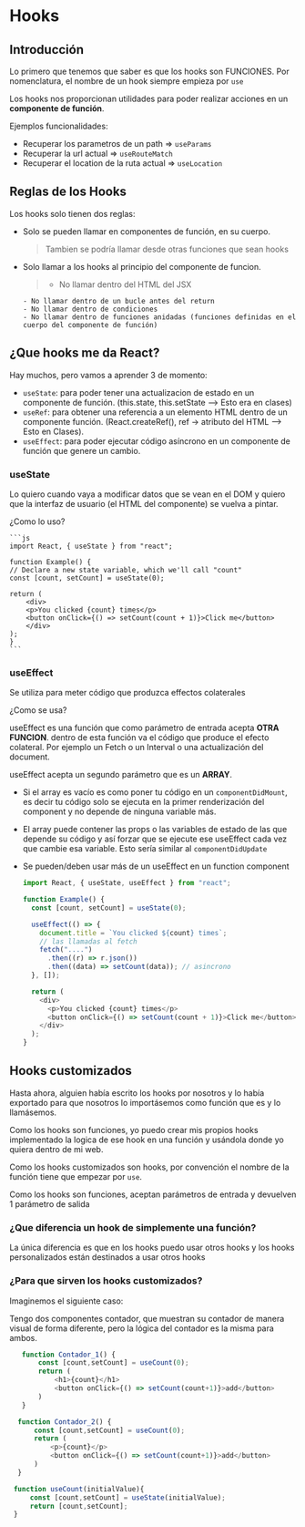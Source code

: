 # Hooks

## Introducción

Lo primero que tenemos que saber es que los hooks son FUNCIONES.
Por nomenclatura, el nombre de un hook siempre empieza por `use`

Los hooks nos proporcionan utilidades para poder realizar acciones
en un **componente de función**.

Ejemplos funcionalidades:

- Recuperar los parametros de un path => `useParams`
- Recuperar la url actual => `useRouteMatch`
- Recuperar el location de la ruta actual => `useLocation`

## Reglas de los Hooks

Los hooks solo tienen dos reglas:

- Solo se pueden llamar en componentes de función, en su cuerpo.
  > Tambien se podría llamar desde otras funciones que sean hooks
- Solo llamar a los hooks al principio del componente de funcion.

  > - No llamar dentro del HTML del JSX

      - No llamar dentro de un bucle antes del return
      - No llamar dentro de condiciones
      - No llamar dentro de funciones anidadas (funciones definidas en el cuerpo del componente de función)

## ¿Que hooks me da React?

Hay muchos, pero vamos a aprender 3 de momento:

- `useState`: para poder tener una actualizacion de estado en un componente de función. (this.state, this.setState --> Esto era en clases)
- `useRef`: para obtener una referencia a un elemento HTML dentro de un componente función. (React.createRef(), ref -> atributo del HTML --> Esto en Clases).
- `useEffect`: para poder ejecutar código asíncrono en un componente de función que genere un cambio.

### useState

Lo quiero cuando vaya a modificar datos que se vean en el DOM y quiero que la interfaz de usuario (el HTML del componente) se vuelva a pintar.

¿Como lo uso?

    ```js
    import React, { useState } from "react";

    function Example() {
    // Declare a new state variable, which we'll call "count"
    const [count, setCount] = useState(0);

    return (
        <div>
        <p>You clicked {count} times</p>
        <button onClick={() => setCount(count + 1)}>Click me</button>
        </div>
    );
    }
    ```

### useEffect

Se utiliza para meter código que produzca effectos colaterales

¿Como se usa?

useEffect es una función que como parámetro de entrada acepta
**OTRA FUNCION**. dentro de esta función va el código que produce
el efecto colateral. Por ejemplo un Fetch o un Interval o
una actualización del document.

useEffect acepta un segundo parámetro que es un **ARRAY**.

- Si el array es vacío es como poner tu código en un `componentDidMount`, es decir tu código solo se ejecuta en la primer renderización del component y no depende de ninguna variable más.

- El array puede contener las props o las variables de estado de las que depende su código y así forzar que se ejecute ese useEffect cada vez que cambie esa variable. Esto sería similar al `componentDidUpdate`

- Se pueden/deben usar más de un useEffect en un function component

  ```js
  import React, { useState, useEffect } from "react";

  function Example() {
    const [count, setCount] = useState(0);

    useEffect(() => {
      document.title = `You clicked ${count} times`;
      // las llamadas al fetch
      fetch("....")
        .then((r) => r.json())
        .then((data) => setCount(data)); // asincrono
    }, []);

    return (
      <div>
        <p>You clicked {count} times</p>
        <button onClick={() => setCount(count + 1)}>Click me</button>
      </div>
    );
  }
  ```

## Hooks customizados

Hasta ahora, alguien había escrito los hooks por nosotros y lo había exportado para que nosotros lo importásemos como función que es y lo llamásemos.

Como los hooks son funciones, yo puedo crear mis propios hooks implementado la logica de ese hook en una función y usándola donde yo quiera dentro de mi web.

Como los hooks customizados son hooks, por convención el nombre de la función tiene que empezar por `use`.

Como los hooks son funciones, aceptan parámetros de entrada y devuelven 1 parámetro de salida

### ¿Que diferencia un hook de simplemente una función?

La única diferencia es que en los hooks puedo usar otros hooks y los hooks personalizados están destinados a usar otros hooks

### ¿Para que sirven los hooks customizados?

Imaginemos el siguiente caso:

 Tengo dos componentes contador, que muestran su contador de manera visual de forma diferente, pero la lógica del contador es la misma para ambos.

 ```js
    function Contador_1() {
        const [count,setCount] = useCount(0);
        return (
            <h1>{count}</h1>
            <button onClick={() => setCount(count+1)}>add</button>
        )
    }
 ```

  ```js
    function Contador_2() {
        const [count,setCount] = useCount(0);
        return (
            <p>{count}</p>
            <button onClick={() => setCount(count+1)}>add</button>
        )
    }
 ```

```js
 function useCount(initialValue){
     const [count,setCount] = useState(initialValue);
     return [count,setCount];
 }
 ```

